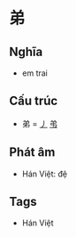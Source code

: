# 弟

## Nghĩa

* em trai

## Cấu trúc
* 弟 = [丿](丿.md) [弚](弚.md)

## Phát âm

* Hán Việt: đệ

## Tags
* Hán Việt

<script>window.HANZI_FIELD='弟';</script>
